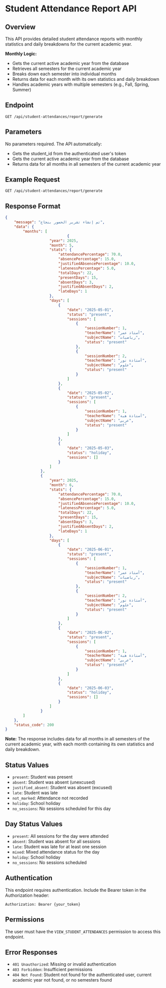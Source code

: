 # Student Attendance Report API

## Overview
This API provides detailed student attendance reports with monthly statistics and daily breakdowns for the current academic year.

**Monthly Logic:**
- Gets the current active academic year from the database
- Retrieves all semesters for the current academic year
- Breaks down each semester into individual months
- Returns data for each month with its own statistics and daily breakdown
- Handles academic years with multiple semesters (e.g., Fall, Spring, Summer)

## Endpoint
```
GET /api/student-attendances/report/generate
```

## Parameters
No parameters required. The API automatically:
- Gets the student_id from the authenticated user's token
- Gets the current active academic year from the database
- Returns data for all months in all semesters of the current academic year

## Example Request
```
GET /api/student-attendances/report/generate
```

## Response Format
```json
{
    "message": "تم إنشاء تقرير الحضور بنجاح",
    "data": {
        "months": [
                            {
                    "year": 2025,
                    "month": 5,
                    "stats": {
                        "attendancePercentage": 70.0,
                        "absencePercentage": 15.0,
                        "justifiedAbsencePercentage": 10.0,
                        "latenessPercentage": 5.0,
                        "totalDays": 22,
                        "presentDays": 15,
                        "absentDays": 3,
                        "justifiedAbsentDays": 2,
                        "lateDays": 1
                    },
                    "days": [
                        {
                            "date": "2025-05-01",
                            "status": "present",
                            "sessions": [
                                {
                                    "sessionNumber": 1,
                                    "teacherName": "أستاذ عمر",
                                    "subjectName": "رياضيات",
                                    "status": "present"
                                },
                                {
                                    "sessionNumber": 2,
                                    "teacherName": "أستاذة نور",
                                    "subjectName": "علوم",
                                    "status": "present"
                                }
                            ]
                        },
                        {
                            "date": "2025-05-02",
                            "status": "present",
                            "sessions": [
                                {
                                    "sessionNumber": 1,
                                    "teacherName": "أستاذة هبة",
                                    "subjectName": "عربي",
                                    "status": "present"
                                }
                            ]
                        },
                        {
                            "date": "2025-05-03",
                            "status": "holiday",
                            "sessions": []
                        }
                    ]
                },
                {
                    "year": 2025,
                    "month": 6,
                    "stats": {
                        "attendancePercentage": 70.0,
                        "absencePercentage": 15.0,
                        "justifiedAbsencePercentage": 10.0,
                        "latenessPercentage": 5.0,
                        "totalDays": 22,
                        "presentDays": 15,
                        "absentDays": 3,
                        "justifiedAbsentDays": 2,
                        "lateDays": 1
                    },
                    "days": [
                        {
                            "date": "2025-06-01",
                            "status": "present",
                            "sessions": [
                                {
                                    "sessionNumber": 1,
                                    "teacherName": "أستاذ عمر",
                                    "subjectName": "رياضيات",
                                    "status": "present"
                                },
                                {
                                    "sessionNumber": 2,
                                    "teacherName": "أستاذة نور",
                                    "subjectName": "علوم",
                                    "status": "present"
                                }
                            ]
                        },
                        {
                            "date": "2025-06-02",
                            "status": "present",
                            "sessions": [
                                {
                                    "sessionNumber": 1,
                                    "teacherName": "أستاذة هبة",
                                    "subjectName": "عربي",
                                    "status": "present"
                                }
                            ]
                        },
                        {
                            "date": "2025-06-03",
                            "status": "holiday",
                            "sessions": []
                        }
                    ]
                }
        ]
    },
    "status_code": 200
}
```

**Note:** The response includes data for all months in all semesters of the current academic year, with each month containing its own statistics and daily breakdown.

## Status Values
- `present`: Student was present
- `absent`: Student was absent (unexcused)
- `justified_absent`: Student was absent (excused)
- `late`: Student was late
- `not_marked`: Attendance not recorded
- `holiday`: School holiday
- `no_sessions`: No sessions scheduled for this day

## Day Status Values
- `present`: All sessions for the day were attended
- `absent`: Student was absent for all sessions
- `late`: Student was late for at least one session
- `mixed`: Mixed attendance status for the day
- `holiday`: School holiday
- `no_sessions`: No sessions scheduled

## Authentication
This endpoint requires authentication. Include the Bearer token in the Authorization header:
```
Authorization: Bearer {your_token}
```

## Permissions
The user must have the `VIEW_STUDENT_ATTENDANCES` permission to access this endpoint.

## Error Responses
- `401 Unauthorized`: Missing or invalid authentication
- `403 Forbidden`: Insufficient permissions
- `404 Not Found`: Student not found for the authenticated user, current academic year not found, or no semesters found
